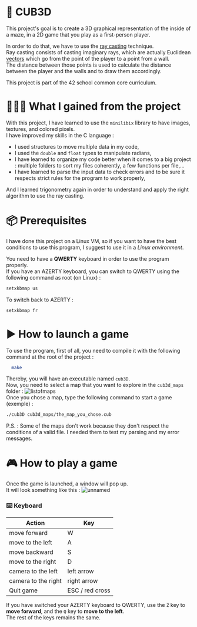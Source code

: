 # 🧊 CUB3D
This project's goal is to create a 3D graphical representation of the inside of a maze, in a 2D game that you play as a first-person player.<br />

In order to do that, we have to use the [ray casting](https://en.wikipedia.org/wiki/Ray_casting) technique.<br />
Ray casting consists of casting imaginary rays, which are actually Euclidean [vectors](https://en.wikipedia.org/wiki/Vector_(mathematics_and_physics)) which go from the point of the player to a point from a wall.<br />
The distance between those points is used to calculate the distance between the player and the walls and to draw them accordingly.<br />

This project is part of the 42 school common core curriculum.

# 👩🏻‍🏫 What I gained from the project

With this project, I have learned to use the `minilibix` library to have images, textures, and colored pixels.<br />
I have improved my skills in the C language :
- I used structures to move multiple data in my code,
- I used the `double` and `float` types to manipulate radians,
- I have learned to organize my code better when it comes to a big project : multiple folders to sort my files coherently, a few functions per file,...
- I have learned to parse the input data to check errors and to be sure it respects strict rules for the program to work properly,

And I learned trigonometry again in order to understand and apply the right algorithm to use the ray casting.

# 📦 Prerequisites

I have done this project on a Linux VM, so if you want to have the best conditions to use this program, I suggest to use it in a *Linux environment*.<br />

You need to have a **QWERTY** keyboard in order to use the program properly.<br />
If you have an AZERTY keyboard, you can switch to QWERTY using the following command as root (on Linux) :
```bash
setxkbmap us
```
To switch back to AZERTY :
```bash
setxkbmap fr
```

# ▶️ How to launch a game

To use the program, first of all, you need to compile it with the following command at the root of the project :
```bash
  make
```
Thereby, you will have an executable named `cub3D`.<br />
Now, you need to select a map that you want to explore in the `cub3d_maps` folder :
![listofmaps](https://user-images.githubusercontent.com/51683861/214024457-55c51905-bfdd-4bc4-aa03-39eb7f17d28a.png)<br />
Once you chose a map, type the following command to start a game (exemple) :
```bash
./cub3D cub3d_maps/the_map_you_chose.cub
```
 P.S. : Some of the maps don't work because they don't respect the conditions of a valid file. I needed them to test my parsing and my error messages.

# 🎮 How to play a game
Once the game is launched, a window will pop up.<br />
It will look something like this :
![unnamed](https://user-images.githubusercontent.com/51683861/214078038-b1ad43c3-060a-4fcf-bec3-c30197e0278e.jpg)<br />

### ⌨️ Keyboard 

| Action | Key |
| --- | --- |
| move forward | W |
| move to the left | A |
| move backward | S |
| move to the right | D |
| camera to the left | left arrow |
| camera to the right | right arrow |
| Quit game | ESC / red cross |

If you have switched your AZERTY keyboard to QWERTY, use the `Z` key to **move forward**, and the `Q` key to **move to the left**.<br />
The rest of the keys remains the same.<br />
